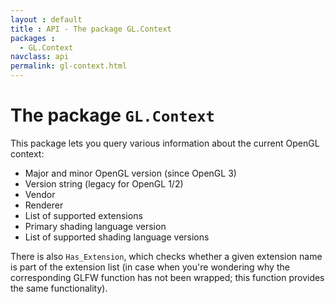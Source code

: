 ```yaml
---
layout : default
title : API - The package GL.Context
packages :
  - GL.Context
navclass: api
permalink: gl-context.html
---
```


# The package `GL.Context`

This package lets you query various information about the current OpenGL
context:

 * Major and minor OpenGL version (since OpenGL 3)
 * Version string (legacy for OpenGL 1/2)
 * Vendor
 * Renderer
 * List of supported extensions
 * Primary shading language version
 * List of supported shading language versions

There is also `Has_Extension`, which checks whether a given extension
name is part of the extension list (in case when you're wondering why
the corresponding GLFW function has not been wrapped; this function
provides the same functionality).